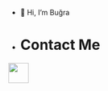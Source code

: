 - 👋 Hi, I’m Buğra
- # Contact Me

<a href="https://www.linkedin.com/in/buğra-toklu-ab948021b/" target="_blank" >
  <img src="https://user-images.githubusercontent.com/89842350/205297686-9805beb6-dc6c-4a6c-b8dc-57689b0f9d48.png" width="40"/> 
</a>
